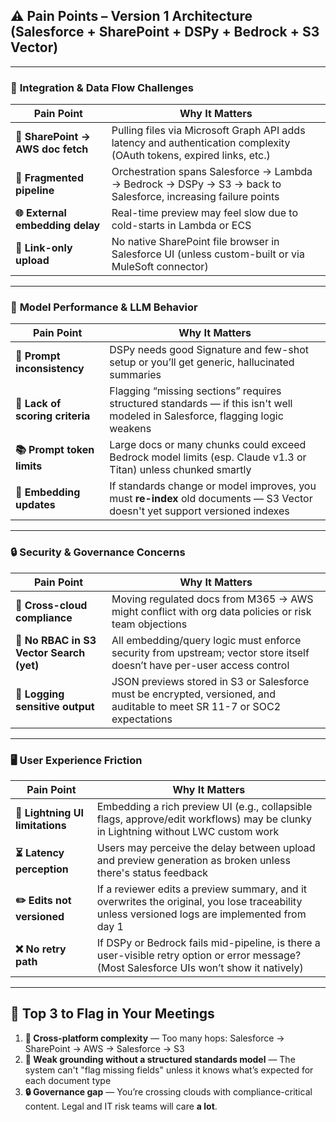 

## ⚠️ Pain Points – **Version 1 Architecture (Salesforce + SharePoint + DSPy + Bedrock + S3 Vector)**

---

### 🔗 **Integration & Data Flow Challenges**

| Pain Point                        | Why It Matters                                                                                                       |
| --------------------------------- | -------------------------------------------------------------------------------------------------------------------- |
| **🧩 SharePoint → AWS doc fetch** | Pulling files via Microsoft Graph API adds latency and authentication complexity (OAuth tokens, expired links, etc.) |
| **🧱 Fragmented pipeline**        | Orchestration spans Salesforce → Lambda → Bedrock → DSPy → S3 → back to Salesforce, increasing failure points        |
| **🌐 External embedding delay**   | Real-time preview may feel slow due to cold-starts in Lambda or ECS                                                  |
| **📎 Link-only upload**           | No native SharePoint file browser in Salesforce UI (unless custom-built or via MuleSoft connector)                   |

---

### 🧠 **Model Performance & LLM Behavior**

| Pain Point                      | Why It Matters                                                                                                               |
| ------------------------------- | ---------------------------------------------------------------------------------------------------------------------------- |
| **🎯 Prompt inconsistency**     | DSPy needs good Signature and few-shot setup or you’ll get generic, hallucinated summaries                                   |
| **📏 Lack of scoring criteria** | Flagging “missing sections” requires structured standards — if this isn't well modeled in Salesforce, flagging logic weakens |
| **📚 Prompt token limits**      | Large docs or many chunks could exceed Bedrock model limits (esp. Claude v1.3 or Titan) unless chunked smartly               |
| **🔄 Embedding updates**        | If standards change or model improves, you must **re-index** old documents — S3 Vector doesn't yet support versioned indexes |

---

### 🔒 **Security & Governance Concerns**

| Pain Point                               | Why It Matters                                                                                                            |
| ---------------------------------------- | ------------------------------------------------------------------------------------------------------------------------- |
| **🔐 Cross-cloud compliance**            | Moving regulated docs from M365 → AWS might conflict with org data policies or risk team objections                       |
| **🚫 No RBAC in S3 Vector Search (yet)** | All embedding/query logic must enforce security from upstream; vector store itself doesn’t have per-user access control   |
| **🧾 Logging sensitive output**          | JSON previews stored in S3 or Salesforce must be encrypted, versioned, and auditable to meet SR 11-7 or SOC2 expectations |

---

### 🖥️ **User Experience Friction**

| Pain Point                      | Why It Matters                                                                                                                                |
| ------------------------------- | --------------------------------------------------------------------------------------------------------------------------------------------- |
| **🧵 Lightning UI limitations** | Embedding a rich preview UI (e.g., collapsible flags, approve/edit workflows) may be clunky in Lightning without LWC custom work              |
| **⏳ Latency perception**        | Users may perceive the delay between upload and preview generation as broken unless there's status feedback                                   |
| **✏️ Edits not versioned**      | If a reviewer edits a preview summary, and it overwrites the original, you lose traceability unless versioned logs are implemented from day 1 |
| **❌ No retry path**             | If DSPy or Bedrock fails mid-pipeline, is there a user-visible retry option or error message? (Most Salesforce UIs won’t show it natively)    |

---

## 📌 Top 3 to Flag in Your Meetings

1. **🔗 Cross-platform complexity** — Too many hops: Salesforce → SharePoint → AWS → Salesforce → S3
2. **🧠 Weak grounding without a structured standards model** — The system can't "flag missing fields" unless it knows what’s expected for each document type
3. **🔒 Governance gap** — You’re crossing clouds with compliance-critical content. Legal and IT risk teams will care **a lot**.


